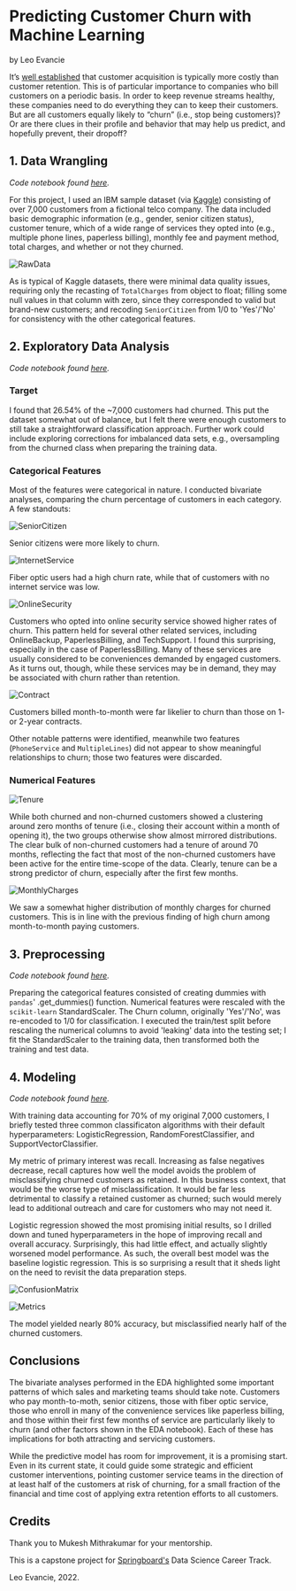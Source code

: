 # Predicting Customer Churn with Machine Learning
by Leo Evancie

It’s [well established](https://www.optimove.com/resources/learning-center/customer-acquisition-vs-retention-costs) that customer acquisition is typically more costly than customer retention. This is of particular importance to companies who bill customers on a periodic basis. In order to keep revenue streams healthy, these companies need to do everything they can to keep their customers. But are all customers equally likely to “churn” (i.e., stop being customers)? Or are there clues in their profile and behavior that may help us predict, and hopefully prevent, their dropoff?

## 1. Data Wrangling
_Code notebook found [here](https://github.com/levancie/customer-churn/blob/main/notebooks/1-Data-Wrangling.ipynb)._

For this project, I used an IBM sample dataset (via [Kaggle](https://www.kaggle.com/blastchar/telco-customer-churn)) consisting of over 7,000 customers from a fictional telco company. The data included basic demographic information (e.g., gender, senior citizen status), customer tenure, which of a wide range of services they opted into (e.g., multiple phone lines, paperless billing), monthly fee and payment method, total charges, and whether or not they churned.

![RawData](/images/RawData.png)

As is typical of Kaggle datasets, there were minimal data quality issues, requiring only the recasting of `TotalCharges` from object to float; filling some null values in that column with zero, since they corresponded to valid but brand-new customers; and recoding `SeniorCitizen` from 1/0 to 'Yes'/'No' for consistency with the other categorical features.

## 2. Exploratory Data Analysis
_Code notebook found [here](https://github.com/levancie/customer-churn/blob/main/notebooks/2-EDA.ipynb)._

### Target

I found that 26.54% of the ~7,000 customers had churned. This put the dataset somewhat out of balance, but I felt there were enough customers to still take a straightforward classification approach. Further work could include exploring corrections for imbalanced data sets, e.g., oversampling from the churned class when preparing the training data.

### Categorical Features

Most of the features were categorical in nature. I conducted bivariate analyses, comparing the churn percentage of customers in each category. A few standouts:

![SeniorCitizen](/images/SeniorCitizen.png)

Senior citizens were more likely to churn.

![InternetService](/images/InternetService.png)

Fiber optic users had a high churn rate, while that of customers with no internet service was low.

![OnlineSecurity](/images/OnlineSecurity.png)

Customers who opted into online security service showed higher rates of churn. This pattern held for several other related services, including OnlineBackup, PaperlessBilling, and TechSupport. I found this surprising, especially in the case of PaperlessBilling. Many of these services are usually considered to be conveniences demanded by engaged customers. As it turns out, though, while these services may be in demand, they may be associated with churn rather than retention.

![Contract](/images/Contract.png)

Customers billed month-to-month were far likelier to churn than those on 1- or 2-year contracts.

Other notable patterns were identified, meanwhile two features (`PhoneService` and `MultipleLines`) did not appear to show meaningful relationships to churn; those two features were discarded.

### Numerical Features

![Tenure](/images/Tenure.png)

While both churned and non-churned customers showed a clustering around zero months of tenure (i.e., closing their account within a month of opening it), the two groups otherwise show almost mirrored distributions. The clear bulk of non-churned customers had a tenure of around 70 months, reflecting the fact that most of the non-churned customers have been active for the entire time-scope of the data. Clearly, tenure can be a strong predictor of churn, especially after the first few months.

![MonthlyCharges](/images/MonthlyCharges.png)

We saw a somewhat higher distribution of monthly charges for churned customers. This is in line with the previous finding of high churn among month-to-month paying customers.

## 3. Preprocessing
_Code notebook found [here](https://github.com/levancie/customer-churn/blob/main/notebooks/3-Preprocessing.ipynb)._

Preparing the categorical features consisted of creating dummies with `pandas`' .get_dummies() function. Numerical features were rescaled with the `scikit-learn` StandardScaler. The Churn column, originally 'Yes'/'No', was re-encoded to 1/0 for classification. I executed the train/test split before rescaling the numerical columns to avoid 'leaking' data into the testing set; I fit the StandardScaler to the training data, then transformed both the training and test data.

## 4. Modeling
_Code notebook found [here](https://github.com/levancie/customer-churn/blob/main/notebooks/4-Modeling.ipynb)._

With training data accounting for 70% of my original 7,000 customers, I briefly tested three common classificaton algorithms with their default hyperparameters: LogisticRegression, RandomForestClassifier, and SupportVectorClassifier.

My metric of primary interest was recall. Increasing as false negatives decrease, recall captures how well the model avoids the problem of misclassifying churned customers as retained. In this business context, that would be the worse type of misclassification. It would be far less detrimental to classify a retained customer as churned; such would merely lead to additional outreach and care for customers who may not need it.

Logistic regression showed the most promising initial results, so I drilled down and tuned hyperparameters in the hope of improving recall and overall accuracy. Surprisingly, this had little effect, and actually slightly worsened model performance. As such, the overall best model was the baseline logistic regression. This is so surprising a result that it sheds light on the need to revisit the data preparation steps.

![ConfusionMatrix](/images/ConfusionMatrix.png)

![Metrics](/images/LR_metrics_test.png)

The model yielded nearly 80% accuracy, but misclassified nearly half of the churned customers.

## Conclusions

The bivariate analyses performed in the EDA highlighted some important patterns of which sales and marketing teams should take note. Customers who pay month-to-moth, senior citizens, those with fiber optic service, those who enroll in many of the convenience services like paperless billing, and those within their first few months of service are particularly likely to churn (and other factors shown in the EDA notebook). Each of these has implications for both attracting and servicing customers.

While the predictive model has room for improvement, it is a promising start. Even in its current state, it could guide some strategic and efficient customer interventions, pointing customer service teams in the direction of at least half of the customers at risk of churning, for a small fraction of the financial and time cost of applying extra retention efforts to all customers.

## Credits

Thank you to Mukesh Mithrakumar for your mentorship.

This is a capstone project for [Springboard's](https://www.springboard.com/) Data Science Career Track.

Leo Evancie, 2022.
